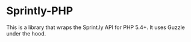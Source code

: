 # Sprintly-PHP

This is a library that wraps the Sprint.ly API for PHP 5.4+. It uses Guzzle under the hood.
